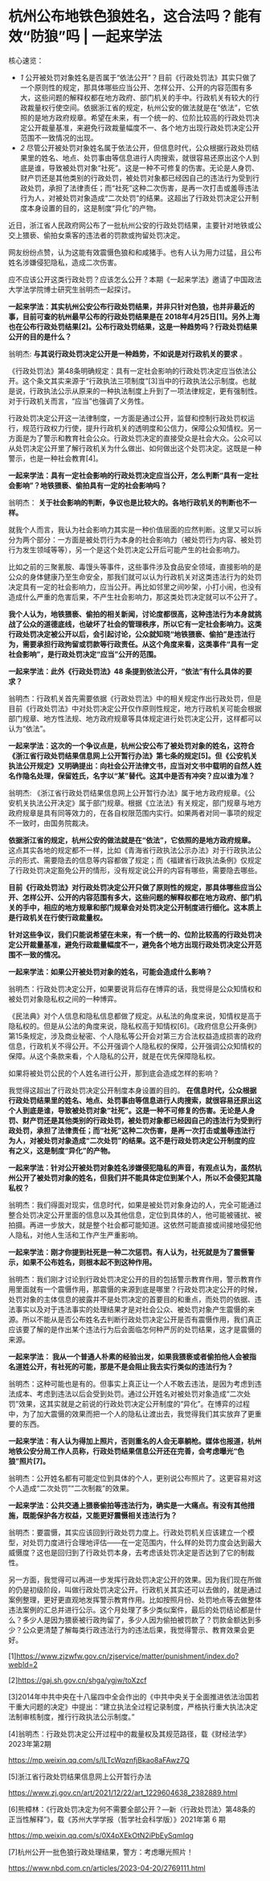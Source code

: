 # 杭州公布地铁色狼姓名，这合法吗？能有效“防狼”吗 | 一起来学法

核心速览：

  * _1_ 公开被处罚对象姓名是否属于“依法公开”？目前《行政处罚法》其实只做了一个原则性的规定，那具体哪些应当公开、怎样公开、公开的内容范围有多大，这些问题的解释权都在地方政府、部门机关的手中。行政机关有较大的行政裁量权行使空间。依据浙江省的规定，杭州公安的做法就是在“依法”，它依照的是地方政府规章。希望在未来，有一个统一的、位阶比较高的行政处罚决定公开裁量基准，来避免行政裁量幅度不一、各个地方出现行政处罚决定公开范围不一致情况的出现。
  * _2_ 尽管公开被处罚对象姓名属于依法公开，但信息时代，公众根据行政处罚结果里的姓名、地点、处罚事由等信息进行人肉搜索，就很容易还原出这个人到底是谁，导致被处罚对象“社死”。这是一种不可修复的伤害。无论是人身罚、财产罚还是其他类别的行政处罚，被处罚对象都已经因自己的违法行为受到行政处罚，承担了法律责任；而“社死”这种二次伤害，是再一次打击或羞辱违法行为人，对被处罚对象造成“二次处罚”的结果。这超出了行政处罚决定公开制度本身设置的目的，这是制度“异化”的产物。

近日，浙江省人民政府网公布了一批杭州公安的行政处罚结果，主要针对地铁或公交上猥亵、偷拍女乘客的违法者的罚款或拘留处罚决定。

网友纷纷点赞，认为这能有效震慑色狼和和咸猪手。也有人认为用力过猛，且公布姓名涉嫌侵犯隐私，造成二次伤害。

应不应该公开这类行政处罚？应该怎么公开？本期《一起来学法》邀请了中国政法大学法学院博士研究生翁明杰一起探讨。

**一起来学法：其实杭州公安公布行政处罚结果，并非只针对色狼，也并非最近的事，目前可查的杭州最早公布的行政处罚结果是在
2018年4月25日[1]。另外上海也在公布行政处罚结果[2]。公布行政处罚结果，这是一种趋势吗？行政处罚结果公开的目的是什么？**

翁明杰: **与其说行政处罚决定公开是一种趋势，不如说是对行政机关的要求** 。

《行政处罚法》第48条明确规定：具有一定社会影响的行政处罚决定应当依法公开。这个条文其实来源于“行政执法三项制度”[3]当中的行政执法公示制度。也就是说，行政执法公示从原来的一种执法制度上升到了一项法律规定，更有强制性。对于行政机关而言，“应当”也强调了义务性。

行政处罚决定公开这一法律制度，一方面是通过公开，监督和控制行政处罚权运行，规范行政权力行使，提升行政机关的透明度和公信力，保障公众知情权。另一方面是为了警示和教育社会公众。行政处罚决定的直接受众是社会大众。公众可以从处罚决定公开里了解行政机关为什么做出、如何做出这个处罚决定。这既是一种警示，也是一种社会教育[4]。

**一起来学法：具有一定社会影响的行政处罚决定应当公开，怎么判断“具有一定社会影响”？地铁猥亵、偷拍具有一定的社会影响吗？**

翁明杰： **关于社会影响的判断，争议也是比较大的。各地行政机关的判断也不一样。**

就我个人而言，我认为社会影响力其实是一种价值层面的应然判断。这里又可以拆分为两个部分：一方面是被处罚行为本身的社会影响力（被处罚行为内容、被处罚行为发生领域等等），另一个是这个处罚决定公开后可能产生的社会影响力。

比如之前的三聚氰胺、毒馒头等事件，这些事件涉及食品安全领域，直接影响的是公众的身体健康乃至生命安全，那我们就可以认为行政机关对这类违法行为的处罚决定具有一定的社会影响力，应当公开。再比如邻里之间吵架，小打小闹，也没有造成什么严重的危害后果，不产生社会影响力，那这类处罚决定就可以不公开了。

**我个人认为，地铁猥亵、偷拍的相关新闻，讨论度都很高，这种违法行为本身就挑战了公众的道德底线，也破坏了社会的管理秩序，所以它有一定社会影响力。这类行政处罚决定被公开以后，会引起讨论，公众就知晓“地铁猥亵、偷拍”是违法行为，需要承担行政拘留或罚款等行政责任。从这个角度来看，这类事件“具有一定社会影响”，是行政处罚决定“应当”公开的范围。**

**一起来学法：此外《行政处罚法》48 条提到依法公开，“依法”有什么具体的要求？**

翁明杰：行政机关首先需要依据《行政处罚法》中的相关规定作出行政处罚，但是目前《行政处罚法》中对处罚决定公开仅作原则性规定，地方行政机关可能会根据部门规章、地方性法规、地方政府规章等具体规定进行处罚决定公开，这样都可以认为“依法”。

**一起来学法：这次的一个争议点是，杭州公安公布了被处罚对象的姓名，这符合《浙江省行政处罚结果信息网上公开暂行办法》第七条的规定[5]。但《公安机关执法公开规定》又明确提出：向社会公开法律文书，应当对文书中载明的自然人姓名作隐名处理，保留姓氏，名字以“某”替代。这其中是否有冲突？应以谁为准？**

翁明杰:
《浙江省行政处罚结果信息网上公开暂行办法》属于地方政府规章。《公安机关执法公开决定》属于部门规章。根据《立法法》有关规定，部门规章与地方政府规章是具有同等效力的，在各自权限范围内实行。如果两者对同一事项的规定不一致时，由国务院裁决。

**依据浙江省的规定，杭州公安的做法就是在“依法”，它依照的是地方政府规章。**
这点其实各地的规定都不一样，比如《青海省行政执法公示办法》对于行政执法公示的形式、需要隐去的信息等内容都做了规定；而《福建省行政执法条例》仅规定了行政处罚决定豁免公开的情形，没有规定说公开的内容有哪些，需要隐去哪些。

**目前《行政处罚法》对行政处罚决定公开只做了原则性的规定，那具体哪些应当公开、怎样公开、公开的内容范围有多大，这些问题的解释权都在地方政府、部门机关的手中，相应的地方规章和部门规章会对处罚决定公开制度进行细化。这本质上是行政机关在行使行政裁量权。**

**针对这些争议，我们只能说希望在未来，有一个统一的、位阶比较高的行政处罚决定公开裁量基准，避免行政裁量幅度不一，避免各个地方出现行政处罚决定公开范围不一致的情况。**

**一起来学法：如果公开被处罚对象的姓名，可能会造成什么影响？**

翁明杰：行政处罚决定公开，如果要说背后存在博弈的话，我觉得是公众知情权和被处罚对象隐私权之间的一种博弈。

《民法典》对个人信息和隐私信息都做了规定。从私法的角度来说，知情权是高于隐私权的。但是从公法的角度来说，隐私权高于知情权[6]。《政府信息公开条例》第15条规定，涉及商业秘密、个人隐私等公开会对第三方合法权益造成损害的政府信息，行政机关不得公开。不公开强调个人隐私权的保障，公开强调公众知情权的保障。从这个条款来看，个人隐私的公开，就是在优先保障隐私权。

如果将被处罚公民的个人姓名进行公开，那到底会造成怎样的影响？

我觉得这超出了行政处罚决定公开制度本身设置的目的。
**在信息时代，公众根据行政处罚结果里的姓名、地点、处罚事由等信息进行人肉搜索，就很容易还原出这个人到底是谁，导致被处罚对象“社死”。这是一种不可修复的伤害。无论是人身罚、财产罚还是其他类别的行政处罚，被处罚对象都已经因自己的违法行为受到行政处罚，承担了法律责任；而“社死”这种二次伤害，是再一次打击或羞辱违法行为人，对被处罚对象造成“二次处罚”的结果。这不是行政处罚决定公开制度的应有之义，这是制度“异化”的产物。**

**一起来学法：针对公开被处罚对象姓名涉嫌侵犯隐私的声音，有观点认为，虽然杭州公开了被处罚对象的姓名，但我们并不能具体定位到某个人，所以不会侵犯其隐私权？**

翁明杰：我们得面对现实，信息时代，如果是被处罚对象身边的人，完全可能通过整合处罚决定公开里面的信息以及其他信息，定位到具体的人，他可能被骚扰、被拍摄。再进一步放大，就是整个社会都可能知道。这依然可能直接或间接地侵犯他人隐私，对他人生活和工作产生严重影响。

**一起来学法：刚才你提到社死是一种二次惩罚。有人认为，社死就是为了震慑警示，如果不公布姓名，则根本起不到这种作用。**

翁明杰：我们刚才讨论到行政处罚决定公开的目的包括警示教育作用，警示教育作用里面就有一个震慑作用，那震慑的来源到底是哪里？行政处罚决定公开的时候，处罚对象的主体信息的披露并不是处罚决定的首要目的和重点，而处罚的依据、违法事实以及对于违法事实的处理结果才是对社会公众、被处罚对象产生震慑的来源。所以不能从是否公布姓名去判断行政处罚决定公开是否有震慑作用，我们真正应该要了解的是作出某个违法行为后会面临怎何种严厉的处罚结果，这才是震慑的来源。

**一起来学法： 我从一个普通人朴素的经验出发，如果我猥亵或者偷拍他人会被指名道姓公开，有社死的可能，那是不是会阻止我去实行类似的违法行为？**

翁明杰：这种可能也是有的。但事实上真正让一个人不敢去违法，是因为考虑到违法成本、考虑到违法以后会受到处罚。通过公开姓名对被处罚对象造成“二次处罚”效果，这其实就是之前说的行政处罚决定公开制度的“异化”。在博弈的过程中，为了加大震慑的效果而把一个人的隐私让渡出去，我觉得我们其实放弃了更重要的东西。

**一起来学法：有人认为得加上照片，否则重名的人会无辜躺枪。媒体也报道，杭州地铁公安分局工作人员称，行政处罚结果信息公开还在完善，会考虑曝光“色狼”照片[7]。**

翁明杰：公开姓名都有可能定位到具体的个人，更别说公布照片了。这更容易对这个人造成“二次处罚”“二次制裁”的效果。

**一起来学法：公共交通上猥亵偷拍等违法行为，确实是一大痛点。有没有其他措施，既能保护各方权益，又能更好震慑相关违法行为？**

翁明杰：要震慑，其实应该回到行政处罚力度上。行政处罚机关应该建立一个模型，对处罚力度进行合理地评估——在一定范围内，什么样的处罚力度会达到最大威慑度？这也是回归到了行政处罚本身，去考虑该处罚决定是否达到了它的制裁性。

另一方面，我觉得可以再进一步发挥行政处罚决定公开的效果。因为我们现在所做的仍是初级阶段，叫做行政处罚决定公开。行政机关其实还可以去做的，就是通过案例整理，更好更直观地发挥警示教育作用。比如按照月份、处罚地点等去做整体违法案例的汇总并进行公示。这个月处理了多少类似案件，最后的处罚结论都是什么？多少人是因为猥亵被行政拘留了，多少人因为偷拍被罚款了？罚款金额达到多少？公众更清楚了解每类行政违法行为的违法后果，我觉得警示、教育效果会更好。

[1]https://www.zjzwfw.gov.cn/zjservice/matter/punishment/index.do?webId=2

[2]https://gaj.sh.gov.cn/shga/ygjw/toXzcf

[3]2014年中共中央在十八届四中全会作出的《中共中央关于全面推进依法治国若干重大问题的决定》中提出：“建立执法全过程记录制度，严格执行重大执法决定法制审核制度，推行行政执法公示制度。”

[4]翁明杰：行政处罚决定公开过程中的裁量权及其规范路径，载《财经法学》2023年第2期

https://mp.weixin.qq.com/s/lLTcWqznfjBkao8aFAwz7Q

[5]浙江省行政处罚结果信息网上公开暂行办法

https://www.zj.gov.cn/art/2021/12/22/art_1229604638_2382889.html

[6]熊樟林：《行政处罚决定为何不需要全部公开？—新〈行政处罚法〉第48条的正当性解释”》，载《苏州大学学报（哲学社会科学版）》2021年第 6 期

https://mp.weixin.qq.com/s/0X4pXEkOtN2iPbEySqmIqg

[7]杭州公开一批色狼行政处理结果，警方：考虑曝光照片！

https://www.nbd.com.cn/articles/2023-04-20/2769111.html

